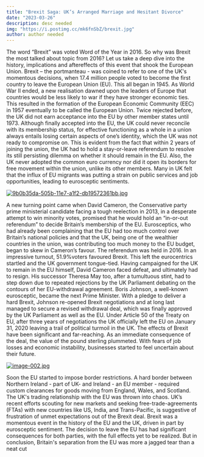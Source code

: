 ```yaml
---
title: "Brexit Saga: UK’s Arranged Marriage and Hesitant Divorce"
date: "2023-03-26"
description: desc needed
img: "https://i.postimg.cc/mk6fnSbZ/brexit.jpg"
author: author needed
---
```



The word “Brexit” was voted Word of the Year in 2016. So why was
Brexit the most talked about topic from 2016? Let us take a deep dive into
the history, implications and aftereffects of this event that shook the
European Union.
Brexit – the portmanteau - was coined to refer to one of the UK's
momentous decisions, when 17.4 million people voted to become the first
country to leave the European Union (EU).
This all began in 1945. As World War II ended, a new realisation dawned
upon the leaders of Europe that countries would be less likely to war if
they have stronger economic ties. This resulted in the formation of the
European Economic Community (EEC) in 1957 eventually to be called the
European Union.
Twice rejected before, the UK did not earn acceptance into the EU by
other member states until 1973. Although finally accepted into the EU, the
UK could never reconcile with its membership status, for effective
functioning as a whole in a union always entails losing certain aspects of
one’s identity, which the UK was not ready to compromise on. This is
evident from the fact that within 2 years of joining the union, the UK had
to hold a stay-or-leave referendum to resolve its still persisting dilemma on
whether it should remain in the EU. Also, the UK never adopted the
common euro currency nor did it open its borders for free movement
within the union, unlike its other members. Many in UK felt that the influx
of EU migrants was putting a strain on public services and job
opportunities, leading to eurosceptic sentiments.

[![9b0b35da-505b-11e7-a1f2-db19572361bb.jpg](https://i.postimg.cc/mDQwcZcQ/9b0b35da-505b-11e7-a1f2-db19572361bb.jpg)](https://postimg.cc/TL3mF6Jw)

A new turning point came when David Cameron, the Conservative party
prime ministerial candidate facing a tough reelection in 2013, in a
desperate attempt to win minority votes, promised that he would hold an
“in-or-out referendum” to decide Britain’s membership of the EU.
Eurosceptics, who had already been complaining that the EU had too
much control over Britain’s national policies and that the UK, being one of
the wealthier countries in the union, was contributing too much money to
the EU budget, began to skew in Cameron’s favour.
The referendum was held in 2016. In an impressive turnout, 51.9%voters
favoured Brexit. This left the eurocentrics startled and the UK government
tongue-tied. Having campaigned for the UK to remain in the EU himself,
David Cameron faced defeat, and ultimately had to resign.
His successor Theresa May too, after a tumultuous stint, had to step
down due to repeated rejections by the UK Parliament debating on the
contours of her EU-withdrawal agreement.
Boris Johnson, a well-known eurosceptic, became the next Prime Minister.
With a pledge to deliver a hard Brexit, Johnson re-opened Brexit
negotiations and at long last managed to secure a revised withdrawal deal,
which was finally approved by the UK Parliament as well as the EU.
Under Article 50 of the Treaty on EU, after three years of negotiations the
UK officially left the EU on January 31, 2020 leaving a trail of political
turmoil in the UK.
The effects of Brexit have been significant and far-reaching. As an
immediate consequence of the deal, the value of the pound sterling
plummeted. With fears of job losses and economic instability, businesses
started to feel uncertain about their future.

[![image-002.jpg](https://i.postimg.cc/5N2hM8z8/image-002.jpg)](https://postimg.cc/ThB7VLCP)

Soon the EU started to impose border restrictions. A hard border between
Northern Ireland - part of UK- and Ireland - an EU member - required
custom clearances for goods moving from England, Wales, and Scotland.
The UK's trading relationship with the EU was thrown into chaos.
UK’s recent efforts scouting for new markets and seeking
free-trade-agreements (FTAs) with new countries like US, India, and
Trans-Pacific, is suggestive of frustration of unmet expectations out of the
Brexit deal.
Brexit was a momentous event in the history of the EU and the UK, driven
in part by eurosceptic sentiment. The decision to leave the EU has had
significant consequences for both parties, with the full effects yet to be
realized. But in conclusion, Britain's separation from the EU was more a
jagged tear than a neat cut